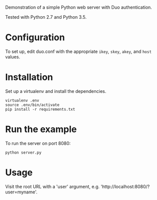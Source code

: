 Demonstration of a simple Python web server with Duo authentication.

Tested with Python 2.7 and Python 3.5.

# Configuration

To set up, edit duo.conf with the appropriate `ikey`, `skey`, `akey`, and
`host` values.

# Installation

Set up a virtualenv and install the dependencies.

```
virtualenv .env
source .env/bin/activate
pip install -r requirements.txt
```
# Run the example

To run the server on port 8080:

    python server.py

# Usage

Visit the root URL with a 'user' argument, e.g.
'http://localhost:8080/?user=myname'.




